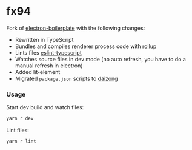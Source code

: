# fx94

Fork of [electron-boilerplate](https://github.com/sindresorhus/electron-boilerplate) with the following changes:

- Rewritten in TypeScript
- Bundles and compiles renderer process code with [rollup](https://github.com/rollup/rollup)
- Lints files [eslint-typescript](https://github.com/typescript-eslint/typescript-eslint)
- Watches source files in dev mode (no auto refresh, you have to do a manual refresh in electron)
- Added lit-element
- Migrated `package.json` scripts to [daizong](https://github.com/mgenware/daizong)

### Usage

Start dev build and watch files:

```sh
yarn r dev
```

Lint files:

```sh
yarn r lint
```
